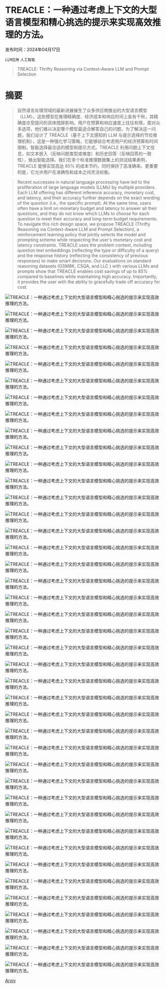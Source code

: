 # TREACLE：一种通过考虑上下文的大型语言模型和精心挑选的提示来实现高效推理的方法。

发布时间：2024年04月17日

`LLM应用` `人工智能`

> TREACLE: Thrifty Reasoning via Context-Aware LLM and Prompt Selection

# 摘要

> 自然语言处理领域的最新进展催生了众多供应商推出的大型语言模型（LLM）。这些模型在推理精确度、经济成本和响应时间上各有千秋，其精确度亦受提问的具体措辞影响。用户在预算和响应速度上往往有限，面对众多选项，他们难以决定哪个模型最适合解答自己的问题。为了解决这一问题，我们设计了 TREACLE（基于上下文感知的 LLM 与提示选择的节俭推理机制），这是一种强化学习策略，它能够综合考虑用户的经济预算和时间限制，智能选择最合适的模型和提示方式。TREACLE 利用问题上下文信息，如文本嵌入（反映问题类型或难度）和历史回答（反映回答的一致性），做出智能选择。我们在多个标准推理数据集上的测试结果表明，TREACLE 能够实现高达 85% 的成本节约，同时保持了高准确率。更重要的是，它允许用户在准确性和成本之间灵活权衡。

> Recent successes in natural language processing have led to the proliferation of large language models (LLMs) by multiple providers. Each LLM offering has different inference accuracy, monetary cost, and latency, and their accuracy further depends on the exact wording of the question (i.e., the specific prompt). At the same time, users often have a limit on monetary budget and latency to answer all their questions, and they do not know which LLMs to choose for each question to meet their accuracy and long-term budget requirements. To navigate this rich design space, we propose TREACLE (Thrifty Reasoning via Context-Aware LLM and Prompt Selection), a reinforcement learning policy that jointly selects the model and prompting scheme while respecting the user's monetary cost and latency constraints. TREACLE uses the problem context, including question text embeddings (reflecting the type or difficulty of a query) and the response history (reflecting the consistency of previous responses) to make smart decisions. Our evaluations on standard reasoning datasets (GSM8K, CSQA, and LLC ) with various LLMs and prompts show that TREACLE enables cost savings of up to 85% compared to baselines while maintaining high accuracy. Importantly, it provides the user with the ability to gracefully trade off accuracy for cost.

![TREACLE：一种通过考虑上下文的大型语言模型和精心挑选的提示来实现高效推理的方法。](../../../paper_images/2404.13082/x1.png)

![TREACLE：一种通过考虑上下文的大型语言模型和精心挑选的提示来实现高效推理的方法。](../../../paper_images/2404.13082/x2.png)

![TREACLE：一种通过考虑上下文的大型语言模型和精心挑选的提示来实现高效推理的方法。](../../../paper_images/2404.13082/x3.png)

![TREACLE：一种通过考虑上下文的大型语言模型和精心挑选的提示来实现高效推理的方法。](../../../paper_images/2404.13082/x4.png)

![TREACLE：一种通过考虑上下文的大型语言模型和精心挑选的提示来实现高效推理的方法。](../../../paper_images/2404.13082/x5.png)

![TREACLE：一种通过考虑上下文的大型语言模型和精心挑选的提示来实现高效推理的方法。](../../../paper_images/2404.13082/x6.png)

![TREACLE：一种通过考虑上下文的大型语言模型和精心挑选的提示来实现高效推理的方法。](../../../paper_images/2404.13082/x7.png)

![TREACLE：一种通过考虑上下文的大型语言模型和精心挑选的提示来实现高效推理的方法。](../../../paper_images/2404.13082/x8.png)

![TREACLE：一种通过考虑上下文的大型语言模型和精心挑选的提示来实现高效推理的方法。](../../../paper_images/2404.13082/x9.png)

![TREACLE：一种通过考虑上下文的大型语言模型和精心挑选的提示来实现高效推理的方法。](../../../paper_images/2404.13082/x10.png)

![TREACLE：一种通过考虑上下文的大型语言模型和精心挑选的提示来实现高效推理的方法。](../../../paper_images/2404.13082/x11.png)

![TREACLE：一种通过考虑上下文的大型语言模型和精心挑选的提示来实现高效推理的方法。](../../../paper_images/2404.13082/x12.png)

![TREACLE：一种通过考虑上下文的大型语言模型和精心挑选的提示来实现高效推理的方法。](../../../paper_images/2404.13082/x13.png)

![TREACLE：一种通过考虑上下文的大型语言模型和精心挑选的提示来实现高效推理的方法。](../../../paper_images/2404.13082/x14.png)

![TREACLE：一种通过考虑上下文的大型语言模型和精心挑选的提示来实现高效推理的方法。](../../../paper_images/2404.13082/x15.png)

![TREACLE：一种通过考虑上下文的大型语言模型和精心挑选的提示来实现高效推理的方法。](../../../paper_images/2404.13082/x16.png)

![TREACLE：一种通过考虑上下文的大型语言模型和精心挑选的提示来实现高效推理的方法。](../../../paper_images/2404.13082/x17.png)

![TREACLE：一种通过考虑上下文的大型语言模型和精心挑选的提示来实现高效推理的方法。](../../../paper_images/2404.13082/x18.png)

![TREACLE：一种通过考虑上下文的大型语言模型和精心挑选的提示来实现高效推理的方法。](../../../paper_images/2404.13082/x19.png)

![TREACLE：一种通过考虑上下文的大型语言模型和精心挑选的提示来实现高效推理的方法。](../../../paper_images/2404.13082/x20.png)

![TREACLE：一种通过考虑上下文的大型语言模型和精心挑选的提示来实现高效推理的方法。](../../../paper_images/2404.13082/x21.png)

![TREACLE：一种通过考虑上下文的大型语言模型和精心挑选的提示来实现高效推理的方法。](../../../paper_images/2404.13082/x22.png)

![TREACLE：一种通过考虑上下文的大型语言模型和精心挑选的提示来实现高效推理的方法。](../../../paper_images/2404.13082/x23.png)

![TREACLE：一种通过考虑上下文的大型语言模型和精心挑选的提示来实现高效推理的方法。](../../../paper_images/2404.13082/x24.png)

![TREACLE：一种通过考虑上下文的大型语言模型和精心挑选的提示来实现高效推理的方法。](../../../paper_images/2404.13082/x25.png)

![TREACLE：一种通过考虑上下文的大型语言模型和精心挑选的提示来实现高效推理的方法。](../../../paper_images/2404.13082/x26.png)

![TREACLE：一种通过考虑上下文的大型语言模型和精心挑选的提示来实现高效推理的方法。](../../../paper_images/2404.13082/x27.png)

![TREACLE：一种通过考虑上下文的大型语言模型和精心挑选的提示来实现高效推理的方法。](../../../paper_images/2404.13082/x28.png)

![TREACLE：一种通过考虑上下文的大型语言模型和精心挑选的提示来实现高效推理的方法。](../../../paper_images/2404.13082/x29.png)

![TREACLE：一种通过考虑上下文的大型语言模型和精心挑选的提示来实现高效推理的方法。](../../../paper_images/2404.13082/x30.png)

![TREACLE：一种通过考虑上下文的大型语言模型和精心挑选的提示来实现高效推理的方法。](../../../paper_images/2404.13082/x31.png)

![TREACLE：一种通过考虑上下文的大型语言模型和精心挑选的提示来实现高效推理的方法。](../../../paper_images/2404.13082/x32.png)

![TREACLE：一种通过考虑上下文的大型语言模型和精心挑选的提示来实现高效推理的方法。](../../../paper_images/2404.13082/x33.png)

![TREACLE：一种通过考虑上下文的大型语言模型和精心挑选的提示来实现高效推理的方法。](../../../paper_images/2404.13082/x34.png)

![TREACLE：一种通过考虑上下文的大型语言模型和精心挑选的提示来实现高效推理的方法。](../../../paper_images/2404.13082/x35.png)

![TREACLE：一种通过考虑上下文的大型语言模型和精心挑选的提示来实现高效推理的方法。](../../../paper_images/2404.13082/x36.png)

![TREACLE：一种通过考虑上下文的大型语言模型和精心挑选的提示来实现高效推理的方法。](../../../paper_images/2404.13082/x37.png)

![TREACLE：一种通过考虑上下文的大型语言模型和精心挑选的提示来实现高效推理的方法。](../../../paper_images/2404.13082/x10.png)

![TREACLE：一种通过考虑上下文的大型语言模型和精心挑选的提示来实现高效推理的方法。](../../../paper_images/2404.13082/x38.png)

![TREACLE：一种通过考虑上下文的大型语言模型和精心挑选的提示来实现高效推理的方法。](../../../paper_images/2404.13082/x39.png)

![TREACLE：一种通过考虑上下文的大型语言模型和精心挑选的提示来实现高效推理的方法。](../../../paper_images/2404.13082/x40.png)

[Arxiv](https://arxiv.org/abs/2404.13082)